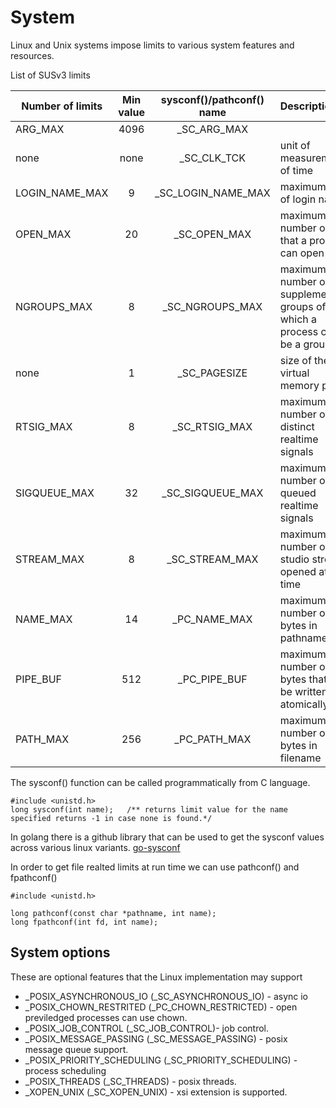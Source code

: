 # System

Linux and Unix systems impose limits to various system features and resources. 

List of SUSv3 limits 

| Number of limits | Min value | sysconf()/pathconf() name | Description | 
| -----------------|:---------:|:-------------------------:|:-----------|
| ARG_MAX          | 4096      | _SC_ARG_MAX               |             |
| none             | none      | _SC_CLK_TCK               | unit of measurement of time | 
| LOGIN_NAME_MAX   | 9         | _SC_LOGIN_NAME_MAX        | maximum size of login name | 
| OPEN_MAX         | 20        | _SC_OPEN_MAX              | maximum number of fd that a process can open | 
| NGROUPS_MAX      | 8         | _SC_NGROUPS_MAX           | maximum number of supplementary groups of which a process can be a group of | 
| none 		   | 1	       | _SC_PAGESIZE		   | size of the virtual memory page | 
| RTSIG_MAX        | 8         | _SC_RTSIG_MAX             | maximum number of distinct realtime signals | 
| SIGQUEUE_MAX     | 32        | _SC_SIGQUEUE_MAX          | maximum number of queued realtime signals | 
| STREAM_MAX       | 8 	       | _SC_STREAM_MAX            | maximum number of studio streams opened at a time |
| NAME_MAX         | 14        | _PC_NAME_MAX              | maximum number of bytes in pathname | 
| PIPE_BUF         | 512       | _PC_PIPE_BUF              | maximum number of bytes that can be written atomically| 
| PATH_MAX         | 256       | _PC_PATH_MAX              | maximum number of bytes in filename | 

 The sysconf() function can be called programmatically from C language. 

```
#include <unistd.h> 
long sysconf(int name);   /** returns limit value for the name specified returns -1 in case none is found.*/
``` 
In golang there is a github library that can be used to get the sysconf values across various linux variants.
[go-sysconf](https://github.com/tklauser/go-sysconf) 


In order to get file realted limits at run time we can use pathconf() and fpathconf() 
```
#include <unistd.h> 

long pathconf(const char *pathname, int name); 
long fpathconf(int fd, int name); 
```

## System options 
These are optional features that the Linux implementation may support 
* _POSIX_ASYNCHRONOUS_IO (_SC_ASYNCHRONOUS_IO)  -  async io 
* _POSIX_CHOWN_RESTRITED (_PC_CHOWN_RESTRICTED) - open previledged processes can use chown. 
* _POSIX_JOB_CONTROL (_SC_JOB_CONTROL)- job control. 
* _POSIX_MESSAGE_PASSING (_SC_MESSAGE_PASSING) - posix message queue support. 
* _POSIX_PRIORITY_SCHEDULING (_SC_PRIORITY_SCHEDULING) - process scheduling 
* _POSIX_THREADS (_SC_THREADS) - posix threads. 
* _XOPEN_UNIX (_SC_XOPEN_UNIX) - xsi extension is supported. 


